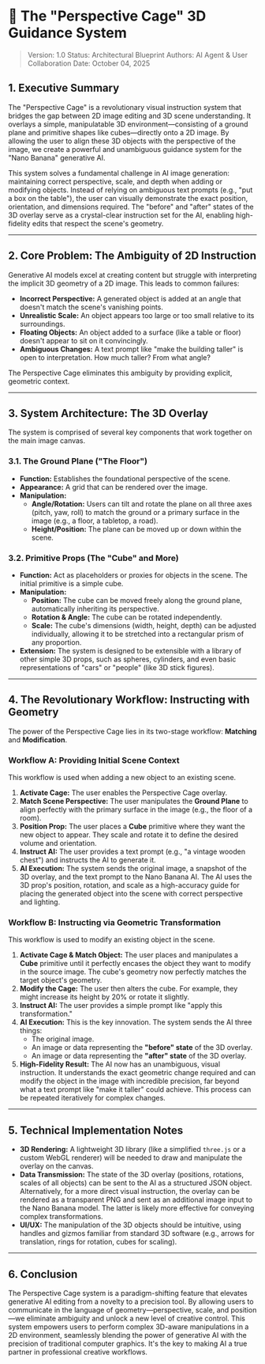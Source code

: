 # 🧊 The "Perspective Cage" 3D Guidance System

> Version: 1.0
> Status: Architectural Blueprint
> Authors: AI Agent & User Collaboration
> Date: October 04, 2025

## 1. Executive Summary

The "Perspective Cage" is a revolutionary visual instruction system that bridges the gap between 2D image editing and 3D scene understanding. It overlays a simple, manipulatable 3D environment—consisting of a ground plane and primitive shapes like cubes—directly onto a 2D image. By allowing the user to align these 3D objects with the perspective of the image, we create a powerful and unambiguous guidance system for the "Nano Banana" generative AI.

This system solves a fundamental challenge in AI image generation: maintaining correct perspective, scale, and depth when adding or modifying objects. Instead of relying on ambiguous text prompts (e.g., "put a box on the table"), the user can visually demonstrate the exact position, orientation, and dimensions required. The "before" and "after" states of the 3D overlay serve as a crystal-clear instruction set for the AI, enabling high-fidelity edits that respect the scene's geometry.

---

## 2. Core Problem: The Ambiguity of 2D Instruction

Generative AI models excel at creating content but struggle with interpreting the implicit 3D geometry of a 2D image. This leads to common failures:
-   **Incorrect Perspective:** A generated object is added at an angle that doesn't match the scene's vanishing points.
-   **Unrealistic Scale:** An object appears too large or too small relative to its surroundings.
-   **Floating Objects:** An object added to a surface (like a table or floor) doesn't appear to sit on it convincingly.
-   **Ambiguous Changes:** A text prompt like "make the building taller" is open to interpretation. How much taller? From what angle?

The Perspective Cage eliminates this ambiguity by providing explicit, geometric context.

---

## 3. System Architecture: The 3D Overlay

The system is comprised of several key components that work together on the main image canvas.

### 3.1. The Ground Plane ("The Floor")

-   **Function:** Establishes the foundational perspective of the scene.
-   **Appearance:** A grid that can be rendered over the image.
-   **Manipulation:**
    -   **Angle/Rotation:** Users can tilt and rotate the plane on all three axes (pitch, yaw, roll) to match the ground or a primary surface in the image (e.g., a floor, a tabletop, a road).
    -   **Height/Position:** The plane can be moved up or down within the scene.

### 3.2. Primitive Props (The "Cube" and More)

-   **Function:** Act as placeholders or proxies for objects in the scene. The initial primitive is a simple cube.
-   **Manipulation:**
    -   **Position:** The cube can be moved freely along the ground plane, automatically inheriting its perspective.
    -   **Rotation & Angle:** The cube can be rotated independently.
    -   **Scale:** The cube's dimensions (width, height, depth) can be adjusted individually, allowing it to be stretched into a rectangular prism of any proportion.
-   **Extension:** The system is designed to be extensible with a library of other simple 3D props, such as spheres, cylinders, and even basic representations of "cars" or "people" (like 3D stick figures).

---

## 4. The Revolutionary Workflow: Instructing with Geometry

The power of the Perspective Cage lies in its two-stage workflow: **Matching** and **Modification**.

### Workflow A: Providing Initial Scene Context

This workflow is used when adding a new object to an existing scene.

1.  **Activate Cage:** The user enables the Perspective Cage overlay.
2.  **Match Scene Perspective:** The user manipulates the **Ground Plane** to align perfectly with the primary surface in the image (e.g., the floor of a room).
3.  **Position Prop:** The user places a **Cube** primitive where they want the new object to appear. They scale and rotate it to define the desired volume and orientation.
4.  **Instruct AI:** The user provides a text prompt (e.g., "a vintage wooden chest") and instructs the AI to generate it.
5.  **AI Execution:** The system sends the original image, a snapshot of the 3D overlay, and the text prompt to the Nano Banana AI. The AI uses the 3D prop's position, rotation, and scale as a high-accuracy guide for placing the generated object into the scene with correct perspective and lighting.

### Workflow B: Instructing via Geometric Transformation

This workflow is used to modify an existing object in the scene.

1.  **Activate Cage & Match Object:** The user places and manipulates a **Cube** primitive until it perfectly encases the object they want to modify in the source image. The cube's geometry now perfectly matches the target object's geometry.
2.  **Modify the Cage:** The user then alters the cube. For example, they might increase its height by 20% or rotate it slightly.
3.  **Instruct AI:** The user provides a simple prompt like "apply this transformation."
4.  **AI Execution:** This is the key innovation. The system sends the AI three things:
    -   The original image.
    -   An image or data representing the **"before" state** of the 3D overlay.
    -   An image or data representing the **"after" state** of the 3D overlay.
5.  **High-Fidelity Result:** The AI now has an unambiguous, visual instruction. It understands the exact geometric change required and can modify the object in the image with incredible precision, far beyond what a text prompt like "make it taller" could achieve. This process can be repeated iteratively for complex changes.

---

## 5. Technical Implementation Notes

-   **3D Rendering:** A lightweight 3D library (like a simplified `three.js` or a custom WebGL renderer) will be needed to draw and manipulate the overlay on the canvas.
-   **Data Transmission:** The state of the 3D overlay (positions, rotations, scales of all objects) can be sent to the AI as a structured JSON object. Alternatively, for a more direct visual instruction, the overlay can be rendered as a transparent PNG and sent as an additional image input to the Nano Banana model. The latter is likely more effective for conveying complex transformations.
-   **UI/UX:** The manipulation of the 3D objects should be intuitive, using handles and gizmos familiar from standard 3D software (e.g., arrows for translation, rings for rotation, cubes for scaling).

---

## 6. Conclusion

The Perspective Cage system is a paradigm-shifting feature that elevates generative AI editing from a novelty to a precision tool. By allowing users to communicate in the language of geometry—perspective, scale, and position—we eliminate ambiguity and unlock a new level of creative control. This system empowers users to perform complex 3D-aware manipulations in a 2D environment, seamlessly blending the power of generative AI with the precision of traditional computer graphics. It's the key to making AI a true partner in professional creative workflows.